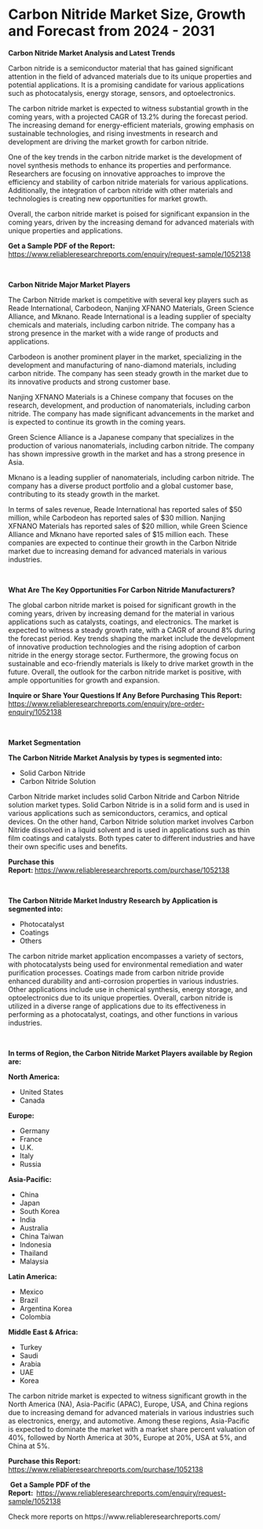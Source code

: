 <p><h1>Carbon Nitride Market Size, Growth and Forecast from 2024 - 2031</h1></p><p><strong>Carbon Nitride Market Analysis and Latest Trends</strong></p>
<p><p>Carbon nitride is a semiconductor material that has gained significant attention in the field of advanced materials due to its unique properties and potential applications. It is a promising candidate for various applications such as photocatalysis, energy storage, sensors, and optoelectronics.</p><p>The carbon nitride market is expected to witness substantial growth in the coming years, with a projected CAGR of 13.2% during the forecast period. The increasing demand for energy-efficient materials, growing emphasis on sustainable technologies, and rising investments in research and development are driving the market growth for carbon nitride.</p><p>One of the key trends in the carbon nitride market is the development of novel synthesis methods to enhance its properties and performance. Researchers are focusing on innovative approaches to improve the efficiency and stability of carbon nitride materials for various applications. Additionally, the integration of carbon nitride with other materials and technologies is creating new opportunities for market growth.</p><p>Overall, the carbon nitride market is poised for significant expansion in the coming years, driven by the increasing demand for advanced materials with unique properties and applications.</p></p>
<p><strong>Get a Sample PDF of the Report:&nbsp;</strong> <a href="https://www.reliableresearchreports.com/enquiry/request-sample/1052138">https://www.reliableresearchreports.com/enquiry/request-sample/1052138</a></p>
<p>&nbsp;</p>
<p><strong>Carbon Nitride Major Market Players</strong></p>
<p><p>The Carbon Nitride market is competitive with several key players such as Reade International, Carbodeon, Nanjing XFNANO Materials, Green Science Alliance, and Mknano. Reade International is a leading supplier of specialty chemicals and materials, including carbon nitride. The company has a strong presence in the market with a wide range of products and applications. </p><p>Carbodeon is another prominent player in the market, specializing in the development and manufacturing of nano-diamond materials, including carbon nitride. The company has seen steady growth in the market due to its innovative products and strong customer base.</p><p>Nanjing XFNANO Materials is a Chinese company that focuses on the research, development, and production of nanomaterials, including carbon nitride. The company has made significant advancements in the market and is expected to continue its growth in the coming years.</p><p>Green Science Alliance is a Japanese company that specializes in the production of various nanomaterials, including carbon nitride. The company has shown impressive growth in the market and has a strong presence in Asia.</p><p>Mknano is a leading supplier of nanomaterials, including carbon nitride. The company has a diverse product portfolio and a global customer base, contributing to its steady growth in the market.</p><p>In terms of sales revenue, Reade International has reported sales of $50 million, while Carbodeon has reported sales of $30 million. Nanjing XFNANO Materials has reported sales of $20 million, while Green Science Alliance and Mknano have reported sales of $15 million each. These companies are expected to continue their growth in the Carbon Nitride market due to increasing demand for advanced materials in various industries.</p></p>
<p>&nbsp;</p>
<p><strong>What Are The Key Opportunities For Carbon Nitride Manufacturers?</strong></p>
<p><p>The global carbon nitride market is poised for significant growth in the coming years, driven by increasing demand for the material in various applications such as catalysts, coatings, and electronics. The market is expected to witness a steady growth rate, with a CAGR of around 8% during the forecast period. Key trends shaping the market include the development of innovative production technologies and the rising adoption of carbon nitride in the energy storage sector. Furthermore, the growing focus on sustainable and eco-friendly materials is likely to drive market growth in the future. Overall, the outlook for the carbon nitride market is positive, with ample opportunities for growth and expansion.</p></p>
<p><strong>Inquire or Share Your Questions If Any Before Purchasing This Report:</strong> <a href="https://www.reliableresearchreports.com/enquiry/pre-order-enquiry/1052138">https://www.reliableresearchreports.com/enquiry/pre-order-enquiry/1052138</a></p>
<p>&nbsp;</p>
<p><strong>Market Segmentation</strong></p>
<p><strong>The Carbon Nitride Market Analysis by types is segmented into:</strong></p>
<p><ul><li>Solid Carbon Nitride</li><li>Carbon Nitride Solution</li></ul></p>
<p><p>Carbon Nitride market includes solid Carbon Nitride and Carbon Nitride solution market types. Solid Carbon Nitride is in a solid form and is used in various applications such as semiconductors, ceramics, and optical devices. On the other hand, Carbon Nitride solution market involves Carbon Nitride dissolved in a liquid solvent and is used in applications such as thin film coatings and catalysts. Both types cater to different industries and have their own specific uses and benefits.</p></p>
<p><strong>Purchase this Report:&nbsp;</strong><a href="https://www.reliableresearchreports.com/purchase/1052138">https://www.reliableresearchreports.com/purchase/1052138</a></p>
<p>&nbsp;</p>
<p><strong>The Carbon Nitride Market Industry Research by Application is segmented into:</strong></p>
<p><ul><li>Photocatalyst</li><li>Coatings</li><li>Others</li></ul></p>
<p><p>The carbon nitride market application encompasses a variety of sectors, with photocatalysts being used for environmental remediation and water purification processes. Coatings made from carbon nitride provide enhanced durability and anti-corrosion properties in various industries. Other applications include use in chemical synthesis, energy storage, and optoelectronics due to its unique properties. Overall, carbon nitride is utilized in a diverse range of applications due to its effectiveness in performing as a photocatalyst, coatings, and other functions in various industries.</p></p>
<p>&nbsp;</p>
<p><strong>In terms of Region, the Carbon Nitride Market Players available by Region are:</strong></p>
<p>
    <p> <strong> North America: </strong>
        <ul>
            <li>United States</li>
            <li>Canada</li>
        </ul>
        </p> 
    <p> <strong> Europe: </strong>
        <ul>
            <li>Germany</li>
            <li>France</li>
            <li>U.K.</li>
            <li>Italy</li>
            <li>Russia</li>
        </ul>
        </p> 
    <p> <strong> Asia-Pacific: </strong>
        <ul>
            <li>China</li>
            <li>Japan</li>
            <li>South Korea</li>
            <li>India</li>
            <li>Australia</li>
            <li>China Taiwan</li>
            <li>Indonesia</li>
            <li>Thailand</li>
            <li>Malaysia</li>
        </ul>
        </p> 
    <p> <strong> Latin America: </strong>
        <ul>
            <li>Mexico</li>
            <li>Brazil</li>
            <li>Argentina Korea</li>
            <li>Colombia</li>
        </ul>
        </p> 
    <p> <strong> Middle East & Africa: </strong>
        <ul>
            <li>Turkey</li>
            <li>Saudi</li>
            <li>Arabia</li>
            <li>UAE</li>
            <li>Korea</li>
        </ul>
    </p>
    </p>
<p><p>The carbon nitride market is expected to witness significant growth in the North America (NA), Asia-Pacific (APAC), Europe, USA, and China regions due to increasing demand for advanced materials in various industries such as electronics, energy, and automotive. Among these regions, Asia-Pacific is expected to dominate the market with a market share percent valuation of 40%, followed by North America at 30%, Europe at 20%, USA at 5%, and China at 5%.</p></p>
<p><strong>Purchase this Report: </strong><a href="https://www.reliableresearchreports.com/purchase/1052138">https://www.reliableresearchreports.com/purchase/1052138</a></p>
<p>&nbsp;<strong>Get a Sample PDF of the Report:&nbsp;&nbsp;</strong><a href="https://www.reliableresearchreports.com/enquiry/request-sample/1052138">https://www.reliableresearchreports.com/enquiry/request-sample/1052138</a></p>
<p><strong></strong></p>
<p>Check more reports on https://www.reliableresearchreports.com/</p>